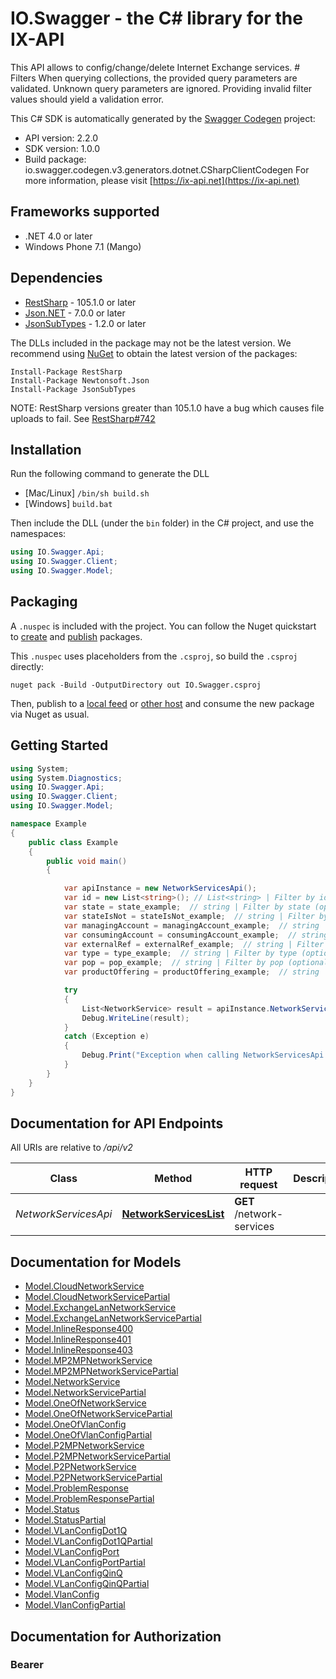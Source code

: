 # IO.Swagger - the C# library for the IX-API

 This API allows to config/change/delete Internet Exchange services.  # Filters  When querying collections, the provided query parameters are validated. Unknown query parameters are ignored. Providing invalid filter values should yield a validation error. 

This C# SDK is automatically generated by the [Swagger Codegen](https://github.com/swagger-api/swagger-codegen) project:

- API version: 2.2.0
- SDK version: 1.0.0
- Build package: io.swagger.codegen.v3.generators.dotnet.CSharpClientCodegen
    For more information, please visit [https://ix-api.net](https://ix-api.net)

<a name="frameworks-supported"></a>
## Frameworks supported
- .NET 4.0 or later
- Windows Phone 7.1 (Mango)

<a name="dependencies"></a>
## Dependencies
- [RestSharp](https://www.nuget.org/packages/RestSharp) - 105.1.0 or later
- [Json.NET](https://www.nuget.org/packages/Newtonsoft.Json/) - 7.0.0 or later
- [JsonSubTypes](https://www.nuget.org/packages/JsonSubTypes/) - 1.2.0 or later

The DLLs included in the package may not be the latest version. We recommend using [NuGet](https://docs.nuget.org/consume/installing-nuget) to obtain the latest version of the packages:
```
Install-Package RestSharp
Install-Package Newtonsoft.Json
Install-Package JsonSubTypes
```

NOTE: RestSharp versions greater than 105.1.0 have a bug which causes file uploads to fail. See [RestSharp#742](https://github.com/restsharp/RestSharp/issues/742)

<a name="installation"></a>
## Installation
Run the following command to generate the DLL
- [Mac/Linux] `/bin/sh build.sh`
- [Windows] `build.bat`

Then include the DLL (under the `bin` folder) in the C# project, and use the namespaces:
```csharp
using IO.Swagger.Api;
using IO.Swagger.Client;
using IO.Swagger.Model;
```
<a name="packaging"></a>
## Packaging

A `.nuspec` is included with the project. You can follow the Nuget quickstart to [create](https://docs.microsoft.com/en-us/nuget/quickstart/create-and-publish-a-package#create-the-package) and [publish](https://docs.microsoft.com/en-us/nuget/quickstart/create-and-publish-a-package#publish-the-package) packages.

This `.nuspec` uses placeholders from the `.csproj`, so build the `.csproj` directly:

```
nuget pack -Build -OutputDirectory out IO.Swagger.csproj
```

Then, publish to a [local feed](https://docs.microsoft.com/en-us/nuget/hosting-packages/local-feeds) or [other host](https://docs.microsoft.com/en-us/nuget/hosting-packages/overview) and consume the new package via Nuget as usual.

<a name="getting-started"></a>
## Getting Started

```csharp
using System;
using System.Diagnostics;
using IO.Swagger.Api;
using IO.Swagger.Client;
using IO.Swagger.Model;

namespace Example
{
    public class Example
    {
        public void main()
        {

            var apiInstance = new NetworkServicesApi();
            var id = new List<string>(); // List<string> | Filter by id (optional) 
            var state = state_example;  // string | Filter by state (optional) 
            var stateIsNot = stateIsNot_example;  // string | Filter by state__is_not (optional) 
            var managingAccount = managingAccount_example;  // string | Filter by managing_account (optional) 
            var consumingAccount = consumingAccount_example;  // string | Filter by consuming_account (optional) 
            var externalRef = externalRef_example;  // string | Filter by external_ref (optional) 
            var type = type_example;  // string | Filter by type (optional) 
            var pop = pop_example;  // string | Filter by pop (optional) 
            var productOffering = productOffering_example;  // string | Filter by product_offering (optional) 

            try
            {
                List<NetworkService> result = apiInstance.NetworkServicesList(id, state, stateIsNot, managingAccount, consumingAccount, externalRef, type, pop, productOffering);
                Debug.WriteLine(result);
            }
            catch (Exception e)
            {
                Debug.Print("Exception when calling NetworkServicesApi.NetworkServicesList: " + e.Message );
            }
        }
    }
}
```

<a name="documentation-for-api-endpoints"></a>
## Documentation for API Endpoints

All URIs are relative to */api/v2*

Class | Method | HTTP request | Description
------------ | ------------- | ------------- | -------------
*NetworkServicesApi* | [**NetworkServicesList**](docs/NetworkServicesApi.md#networkserviceslist) | **GET** /network-services | 

<a name="documentation-for-models"></a>
## Documentation for Models

 - [Model.CloudNetworkService](docs/CloudNetworkService.md)
 - [Model.CloudNetworkServicePartial](docs/CloudNetworkServicePartial.md)
 - [Model.ExchangeLanNetworkService](docs/ExchangeLanNetworkService.md)
 - [Model.ExchangeLanNetworkServicePartial](docs/ExchangeLanNetworkServicePartial.md)
 - [Model.InlineResponse400](docs/InlineResponse400.md)
 - [Model.InlineResponse401](docs/InlineResponse401.md)
 - [Model.InlineResponse403](docs/InlineResponse403.md)
 - [Model.MP2MPNetworkService](docs/MP2MPNetworkService.md)
 - [Model.MP2MPNetworkServicePartial](docs/MP2MPNetworkServicePartial.md)
 - [Model.NetworkService](docs/NetworkService.md)
 - [Model.NetworkServicePartial](docs/NetworkServicePartial.md)
 - [Model.OneOfNetworkService](docs/OneOfNetworkService.md)
 - [Model.OneOfNetworkServicePartial](docs/OneOfNetworkServicePartial.md)
 - [Model.OneOfVlanConfig](docs/OneOfVlanConfig.md)
 - [Model.OneOfVlanConfigPartial](docs/OneOfVlanConfigPartial.md)
 - [Model.P2MPNetworkService](docs/P2MPNetworkService.md)
 - [Model.P2MPNetworkServicePartial](docs/P2MPNetworkServicePartial.md)
 - [Model.P2PNetworkService](docs/P2PNetworkService.md)
 - [Model.P2PNetworkServicePartial](docs/P2PNetworkServicePartial.md)
 - [Model.ProblemResponse](docs/ProblemResponse.md)
 - [Model.ProblemResponsePartial](docs/ProblemResponsePartial.md)
 - [Model.Status](docs/Status.md)
 - [Model.StatusPartial](docs/StatusPartial.md)
 - [Model.VLanConfigDot1Q](docs/VLanConfigDot1Q.md)
 - [Model.VLanConfigDot1QPartial](docs/VLanConfigDot1QPartial.md)
 - [Model.VLanConfigPort](docs/VLanConfigPort.md)
 - [Model.VLanConfigPortPartial](docs/VLanConfigPortPartial.md)
 - [Model.VLanConfigQinQ](docs/VLanConfigQinQ.md)
 - [Model.VLanConfigQinQPartial](docs/VLanConfigQinQPartial.md)
 - [Model.VlanConfig](docs/VlanConfig.md)
 - [Model.VlanConfigPartial](docs/VlanConfigPartial.md)

<a name="documentation-for-authorization"></a>
## Documentation for Authorization

<a name="Bearer"></a>
### Bearer


